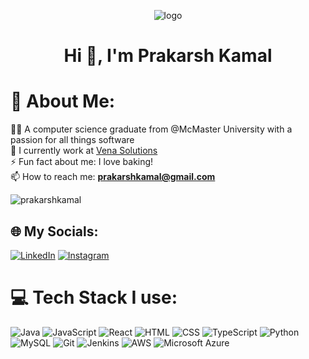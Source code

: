<p align="center"> <img src="https://tenor.com/view/shipit-revert-crash-gif-4770661" alt="logo" </p>
<h1 align="center">Hi 👋, I'm Prakarsh Kamal</h1>

# 💫 About Me:

🧑‍🎓 A computer science graduate from @McMaster University with a passion for all things software<br>🌱 I currently work at [Vena Solutions](https://www.venasolutions.com/)<br>⚡ Fun fact about me: I love baking!<br/> 📫 How to reach me: **prakarshkamal@gmail.com**

<p align="left"> <img src="https://komarev.com/ghpvc/?username=prakarshkamal&label=Profile%20views&color=0e75b6&style=flat" alt="prakarshkamal" /> </p>

## 🌐 My Socials:

[![LinkedIn](https://img.shields.io/badge/LinkedIn-%230077B5.svg?logo=linkedin&logoColor=white)](https://www.linkedin.com/in/prakarsh-kamal/) [![Instagram](https://img.shields.io/badge/Instagram-%23E4405F.svg?logo=Instagram&logoColor=white)](https://www.instagram.com/pangkaxd/)

# 💻 Tech Stack I use:

![Java](https://img.shields.io/badge/-Java-007396?style=flat&logo=java&logoColor=white) ![JavaScript](https://shields.io/badge/JavaScript-F7DF1E?logo=JavaScript&logoColor=000&style=flat-square) ![React](https://img.shields.io/badge/-React-61DAFB?style=flat&logo=react&logoColor=black) ![HTML](https://img.shields.io/badge/-HTML-E34F26?style=flat&logo=html5&logoColor=white) ![CSS](https://img.shields.io/badge/-CSS-1572B6?style=flat&logo=css3&logoColor=white) ![TypeScript](https://img.shields.io/badge/-TypeScript-3178C6?style=flat&logo=typescript&logoColor=white)
![Python](https://img.shields.io/badge/-Python-3776AB?style=flat&logo=python&logoColor=white) ![MySQL](https://img.shields.io/badge/MySQL-4479A1?logo=mysql&logoColor=fff) ![Git](https://img.shields.io/badge/-Git-F05032?style=flat&logo=git&logoColor=white) ![Jenkins](https://img.shields.io/badge/Jenkins-D24939?logo=jenkins&logoColor=white) ![AWS](https://img.shields.io/badge/AWS-%23FF9900.svg?logo=amazon-web-services&logoColor=white)
![Microsoft Azure](https://custom-icon-badges.demolab.com/badge/Microsoft%20Azure-0089D6?logo=msazure&logoColor=white)

<!-- Proudly created with GPRM ( https://gprm.itsvg.in ) -->
